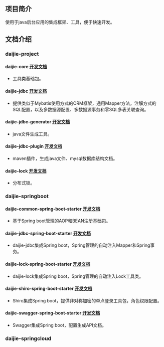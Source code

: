 ## 项目简介
使用于java后台应用的集成框架、工具，便于快速开发。

## 文档介绍 
### daijie-project
#### daijie-core [开发文档](https://github.com/daijiejay/daijie/tree/master/daijie-project/daijie-core "daijie-core")
* 工具类基础包。
#### daijie-jdbc [开发文档](https://github.com/daijiejay/daijie/tree/master/daijie-project/daijie-jdbc "daijie-jdbc")
* 提供类似于Mybatis使用方式的ORM框架，通用Mapper方法，注解方式的SQL配置，以及多数据源配置、多数据源事务和零SQL多表关联查询。
#### daijie-jdbc-generator [开发文档](https://github.com/daijiejay/daijie/tree/master/daijie-project/daijie-jdbc-generator "daijie-jdbc-generator")
* java文件生成工具。
#### daijie-jdbc-plugin [开发文档](https://github.com/daijiejay/daijie/tree/master/daijie-project/daijie-jdbc-plugin "daijie-jdbc-plugin")
* maven插件，生成java文件、mysql数据库结构文档。
#### daijie-lock [开发文档](https://github.com/daijiejay/daijie/tree/master/daijie-project/daijie-lock "daijie-lock")
* 分布式锁。

### daijie-springboot
#### daijie-common-spring-boot-starter [开发文档](https://github.com/daijiejay/daijie/tree/master/daijie-springboot/daijie-common-spring-boot-starter "daijie-common-spring-boot-starter")
* 基于Spring boot管理的AOP和BEAN注册基础包。
#### daijie-jdbc-spring-boot-starter [开发文档](https://github.com/daijiejay/daijie/tree/master/daijie-springboot/daijie-jdbc-spring-boot-starter "daijie-jdbc-spring-boot-starter")
* daijie-jdbc集成Spring boot，Spring管理的自动注入Mapper和Spring事务。
#### daijie-lock-spring-boot-starter [开发文档](https://github.com/daijiejay/daijie/tree/master/daijie-springboot/daijie-lock-spring-boot-starter "daijie-lock-spring-boot-starter")
* daijie-lock集成Spring boot，Spring管理的自动注入Lock工具类。
#### daijie-shiro-spring-boot-starter [开发文档](https://github.com/daijiejay/daijie/tree/master/daijie-springboot/daijie-shiro-spring-boot-starter "daijie-shiro-spring-boot-starter")
* Shiro集成Spring boot，提供非对称加密的单点登录工具包，角色权限配置。
#### daijie-swagger-spring-boot-starter [开发文档](https://github.com/daijiejay/daijie/tree/master/daijie-springboot/daijie-swagger-spring-boot-starter "daijie-swagger-spring-boot-starter")
* Swagger集成Spring boot，配置生成API文档。

### daijie-springcloud


